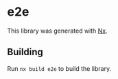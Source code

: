 # e2e

This library was generated with [Nx](https://nx.dev).

## Building

Run `nx build e2e` to build the library.
